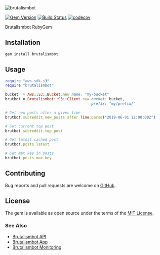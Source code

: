 <img alt="brutalismbot" src="https://brutalismbot.com/banner.png"/>

[![Gem Version](https://badge.fury.io/rb/brutalismbot.svg)](http://badge.fury.io/rb/brutalismbot)
[![Build Status](https://travis-ci.com/brutalismbot/gem.svg)](https://travis-ci.com/brutalismbot/gem)
[![codecov](https://codecov.io/gh/brutalismbot/gem/branch/master/graph/badge.svg)](https://codecov.io/gh/brutalismbot/gem)

Brutalismbot RubyGem

## Installation

```ruby
gem install brutalismbot
```

## Usage

```ruby
require "aws-sdk-s3"
require "brutalismbot"

bucket  = Aws::S3::Bucket.new name: "my-bucket"
brutbot = Brutalismbot::S3::Client.new bucket: bucket,
                                       prefix: "my/prefix/"

# Get new posts after a given time
brutbot.subreddit.new_posts.after Time.parse("2019-06-01 12:00:00Z")

# Get current top post
brutbot.subreddit.top_post

# Get latest cached post
brutbot.posts.latest

# Get max key in posts
brutbot.posts.max_key
```

## Contributing

Bug reports and pull requests are welcome on [GitHub](https://github.com/brutalismbot/gem).

## License

The gem is available as open source under the terms of the [MIT License](https://opensource.org/licenses/MIT).

### See Also

- [Brutalismbot API](https://github.com/brutalismbot/api)
- [Brutalismbot App](https://github.com/brutalismbot/brutalismbot)
- [Brutalismbot Monitoring](https://github.com/brutalismbot/monitoring)
